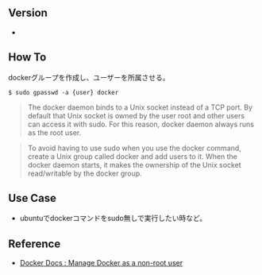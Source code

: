 ## Version
- 

## How To
dockerグループを作成し、ユーザーを所属させる。
```
$ sudo gpasswd -a {user} docker
```
> The docker daemon binds to a Unix socket instead of a TCP port. By default that Unix socket is owned by the user root and other users can access it with sudo. For this reason, docker daemon always runs as the root user.

> To avoid having to use sudo when you use the docker command, create a Unix group called docker and add users to it. When the docker daemon starts, it makes the ownership of the Unix socket read/writable by the docker group.

## Use Case
- ubuntuでdockerコマンドをsudo無しで実行したい時など。

## Reference
- [Docker Docs : Manage Docker as a non-root user](https://docs.docker.com/engine/install/linux-postinstall/#manage-docker-as-a-non-root-user)
